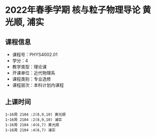 # 2022年春季学期 核与粒子物理导论 黄光顺, 浦实






## 课程信息

- 课程号：PHYS4002.01
- 学分：4
- 教学类型：理论课
- 开课单位：近代物理系
- 课程类别：专业选修
- 课程层次：本科计划内课程

## 上课时间

```
1~16周 2104 :2(8,9,10) 黄光顺
1~16周 2104 :2(8,9,10) 浦实
1~16周 2104 :4(6,7) 黄光顺
1~16周 2104 :4(6,7) 浦实
```

